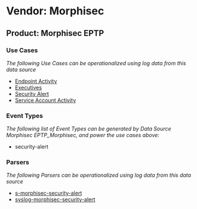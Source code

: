 Vendor: Morphisec
=================
Product: Morphisec EPTP
-----------------------

### Use Cases

_The following Use Cases can be operationalized using log data from this data source_

* [Endpoint Activity](../UseCases/usecase_endpoint_activity.md)
* [Executives](../UseCases/usecase_executives.md)
* [Security Alert](../UseCases/usecase_security_alert.md)
* [Service Account Activity](../UseCases/usecase_service_account_activity.md)


### Event Types

_The following list of Event Types can be generated by Data Source Morphisec EPTP_Morphisec, and power the use cases above:_

- security-alert


### Parsers

_The following Parsers can be operationalized using log data from this data source_

* [s-morphisec-security-alert](../Parsers/parserContent_s-morphisec-security-alert.md)
* [syslog-morphisec-security-alert](../Parsers/parserContent_syslog-morphisec-security-alert.md)
